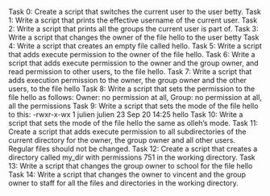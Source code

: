 Task 0: Create a script that switches the current user to the user betty.
Task 1: Write a script that prints the effective username of the current user.
Task 2: Write a script that prints all the groups the current user is part of.
Task 3: Write a script that changes the owner of the file hello to the user betty
Task 4: Write a script that creates an empty file called hello.
Task 5: Write a script that adds execute permission to the owner of the file hello.
Task 6: Write a script that adds execute permission to the owner and the group owner, and read permission to other users, to the file hello.
Task 7: Write a script that adds execution permission to the owner, the group owner and the other users, to the file hello
Task 8: Write a script that sets the permission to the file hello as follows: Owner: no permission at all, Group: no permission at all, all the permissions
Task 9: Write a script that sets the mode of the file hello to this: -rwxr-x-wx 1 julien julien 23 Sep 20 14:25 hello
Task 10: Write a script that sets the mode of the file hello the same as olleh’s mode.
Task 11: Create a script that adds execute permission to all subdirectories of the current directory for the owner, the group owner and all other users. Regular files should not be changed.
Task 12: Create a script that creates a directory called my_dir with permissions 751 in the working directory.
Task 13: Write a script that changes the group owner to school for the file hello
Task 14: Write a script that changes the owner to vincent and the group owner to staff for all the files and directories in the working directory.
